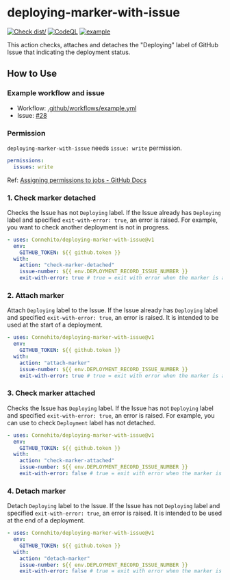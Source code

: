 # deploying-marker-with-issue

[![Check dist/](https://github.com/Connehito/deploying-marker-with-issue/actions/workflows/check-dist.yml/badge.svg)](https://github.com/Connehito/deploying-marker-with-issue/actions/workflows/check-dist.yml)
[![CodeQL](https://github.com/Connehito/deploying-marker-with-issue/actions/workflows/codeql-analysis.yml/badge.svg)](https://github.com/Connehito/deploying-marker-with-issue/actions/workflows/codeql-analysis.yml)
[![example](https://github.com/Connehito/deploying-marker-with-issue/actions/workflows/example.yml/badge.svg)](https://github.com/Connehito/deploying-marker-with-issue/actions/workflows/example.yml)

This action checks, attaches and detaches the "Deploying" label of GitHub Issue that indicating the deployment status.

## How to Use

### Example workflow and issue

- Workflow: [.github/workflows/example.yml](https://github.com/Connehito/deploying-marker-with-issue/blob/main/.github/workflows/example.yml)
- Issue: [#28](https://github.com/Connehito/deploying-marker-with-issue/issues/28)

### Permission

`deploying-marker-with-issue` needs `issue: write` permission.

```yaml
permissions:
  issues: write
```

Ref: [Assigning permissions to jobs - GitHub Docs](https://docs.github.com/en/actions/using-jobs/assigning-permissions-to-jobs)

### 1. Check marker detached

Checks the Issue has not `Deploying` label.
If the Issue already has `Deploying` label and specified `exit-with-error: true`, an error is raised.
For example, you want to check another deployment is not in progress.

```yaml
- uses: Connehito/deploying-marker-with-issue@v1
  env:
    GITHUB_TOKEN: ${{ github.token }}
  with:
    action: "check-marker-detached"
    issue-number: ${{ env.DEPLOYMENT_RECORD_ISSUE_NUMBER }}
    exit-with-error: true # true = exit with error when the marker is already exists
```

### 2. Attach marker

Attach `Deploying` label to the Issue.
If the Issue already has `Deploying` label and specified `exit-with-error: true`, an error is raised.
It is intended to be used at the start of a deployment.

```yaml
- uses: Connehito/deploying-marker-with-issue@v1
  env:
    GITHUB_TOKEN: ${{ github.token }}
  with:
    action: "attach-marker"
    issue-number: ${{ env.DEPLOYMENT_RECORD_ISSUE_NUMBER }}
    exit-with-error: true # true = exit with error when the marker is already exists
```

### 3. Check marker attached

Checks the Issue has `Deploying` label.
If the Issue has not `Deploying` label and specified `exit-with-error: true`, an error is raised.
For example, you can use to check `Deployment` label has not detached.

```yaml
- uses: Connehito/deploying-marker-with-issue@v1
  env:
    GITHUB_TOKEN: ${{ github.token }}
  with:
    action: "check-marker-attached"
    issue-number: ${{ env.DEPLOYMENT_RECORD_ISSUE_NUMBER }}
    exit-with-error: false # true = exit with error when the marker is not exists
```

### 4. Detach marker

Detach `Deploying` label to the Issue.
If the Issue has not `Deploying` label and specified `exit-with-error: true`, an error is raised.
It is intended to be used at the end of a deployment.

```yaml
- uses: Connehito/deploying-marker-with-issue@v1
  env:
    GITHUB_TOKEN: ${{ github.token }}
  with:
    action: "detach-marker"
    issue-number: ${{ env.DEPLOYMENT_RECORD_ISSUE_NUMBER }}
    exit-with-error: false # true = exit with error when the marker is not exists
```
